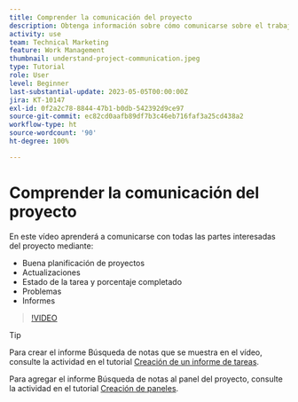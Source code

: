 ```yaml
---
title: Comprender la comunicación del proyecto
description: Obtenga información sobre cómo comunicarse sobre el trabajo del proyecto mediante una buena planificación del proyecto, actualizaciones, estado de la tarea, porcentaje completado, problemas e informes.
activity: use
team: Technical Marketing
feature: Work Management
thumbnail: understand-project-communication.jpeg
type: Tutorial
role: User
level: Beginner
last-substantial-update: 2023-05-05T00:00:00Z
jira: KT-10147
exl-id: 0f2a2c78-8844-47b1-b0db-542392d9ce97
source-git-commit: ec82cd0aafb89df7b3c46eb716faf3a25cd438a2
workflow-type: ht
source-wordcount: '90'
ht-degree: 100%

---
```


# Comprender la comunicación del proyecto

En este vídeo aprenderá a comunicarse con todas las partes interesadas del proyecto mediante:

* Buena planificación de proyectos
* Actualizaciones
* Estado de la tarea y porcentaje completado
* Problemas
* Informes

>[!VIDEO](https://video.tv.adobe.com/v/3419150/?quality=12&learn=on)

>[!TIP]
>
>Para crear el informe Búsqueda de notas que se muestra en el vídeo, consulte la actividad en el tutorial [Creación de un informe de tareas](https://experienceleague.adobe.com/docs/workfront-learn/tutorials-workfront/reporting/basic-reporting/create-a-task-report.html?lang=es).
>
>Para agregar el informe Búsqueda de notas al panel del proyecto, consulte la actividad en el tutorial [Creación de paneles](https://experienceleague.adobe.com/docs/workfront-learn/tutorials-workfront/reporting/basic-reporting/create-dashboards.html?lang=es).
